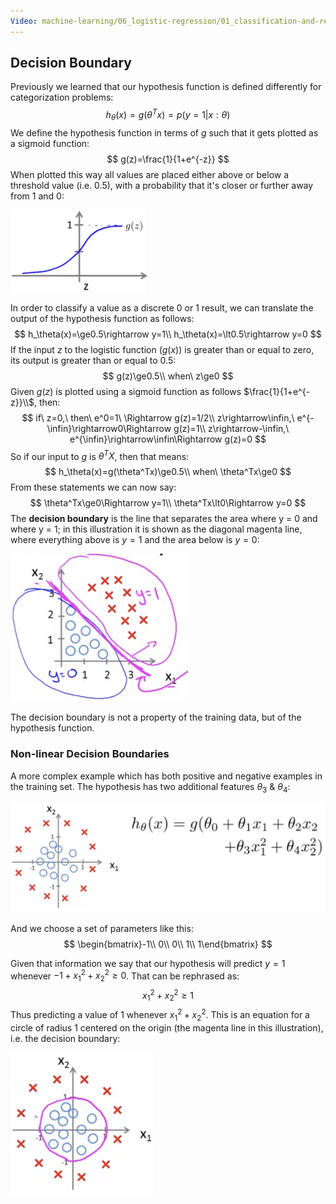 ```yaml
---
Video: machine-learning/06_logistic-regression/01_classification-and-representation/05_decision-boundary.mp4
---
```


## Decision Boundary

Previously we learned that our hypothesis function is defined differently for categorization problems:
$$
h_\theta(x)=g(\theta^Tx)=p(y=1|x:\theta)
$$
We define the hypothesis function in terms of $g$ such that it gets plotted as a sigmoid function:
$$
g(z)=\frac{1}{1+e^{-z}}
$$
When plotted this way all values are placed either above or below a threshold value (i.e. 0.5), with a probability that it's closer or further away from 1 and 0:

<img src="03-decision-boundary.assets/image-20210309065742040.png" alt="image-20210309065742040" style="zoom: 33%;" />

In order to classify a value as a discrete 0 or 1 result, we can translate the output of the hypothesis function as follows:
$$
h_\theta(x)=\ge0.5\rightarrow y=1\\
h_\theta(x)=\lt0.5\rightarrow y=0
$$
If the input $z$ to the logistic function ($g(x)$) is greater than or equal to zero, its output is greater than or equal to 0.5:
$$
g(z)\ge0.5\\
when\ z\ge0
$$
Given $g(z)$ is plotted using a sigmoid function as follows $\frac{1}{1+e^{-z}}\\$, then:
$$
if\ z=0,\ then\ e^0=1\ \Rightarrow g(z)=1/2\\
z\rightarrow\infin,\ e^{-\infin}\rightarrow0\Rightarrow g(z)=1\\
z\rightarrow-\infin,\ e^{\infin}\rightarrow\infin\Rightarrow g(z)=0
$$
So if our input to $g$ is $\theta^TX$, then that means:
$$
h_\theta(x)=g(\theta^Tx)\ge0.5\\
when\ \theta^Tx\ge0
$$
From these statements we can now say:
$$
\theta^Tx\ge0\Rightarrow y=1\\
\theta^Tx\lt0\Rightarrow y=0
$$
The **decision boundary** is the line that separates the area where y = 0 and where y = 1; in this illustration it is shown as the diagonal magenta line, where everything above is $y=1$ and the area below is $y=0$:

<img src="03-decision-boundary.assets/image-20210309072426241.png" alt="image-20210309072426241" style="zoom:50%;" />

The decision boundary is not a property of the training data, but of the hypothesis function.

### Non-linear Decision Boundaries

A more complex example which has both positive and negative examples in the training set.  The hypothesis has two additional features $\theta_3$ & $\theta_4$:

<img src="03-decision-boundary.assets/image-20210309073449835.png" alt="image-20210309073449835" style="zoom:50%;" />

And we choose a set of parameters like this:
$$
\begin{bmatrix}-1\\ 0\\ 0\\ 1\\ 1\end{bmatrix}
$$


Given that information we say that our hypothesis will predict $y=1$ whenever $-1+x^2_1+x^2_2\ge0$.  That can be rephrased as:
$$
x^2_1+x^2_2\ge1
$$
Thus predicting a value of 1 whenever $x^2_1+x^2_2$.  This is an equation for a circle of radius 1 centered on the origin (the magenta line in this illustration), i.e. the decision boundary:

<img src="03-decision-boundary.assets/image-20210309074320334.png" alt="image-20210309074320334" style="zoom:50%;" />
